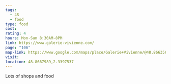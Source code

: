 ```yaml
---
tags:
  - 4S
  - food
type: food
cost: 
rating: 4
hours: Mon-Sun 8:30AM-8PM
link: https://www.galerie-vivienne.com/
page: "106"
map-link: https://www.google.com/maps/place/Galerie+Vivienne/@48.8663567,2.3346145,17z/data=!3m1!4b1!4m6!3m5!1s0x47e66e24abc808bb:0x29519e71cc82813f!8m2!3d48.8663533!4d2.3394854!16s%2Fm%2F0jwr5q9?entry=ttu
visit: 
location: 48.8667989,2.3397537
---
```

Lots of shops and food
